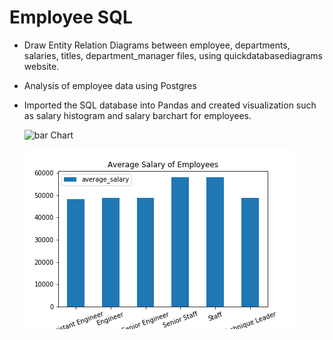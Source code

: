 # Employee SQL
* Draw Entity Relation Diagrams between employee, departments, salaries, titles, department_manager files, using quickdatabasediagrams website.
* Analysis of employee data using Postgres
* Imported the SQL database into Pandas and created visualization such as salary histogram and salary barchart for employees.

  ![bar Chart](Images/salary_histogram.png)
  
  ![bar Chart](Images/salary_barchart.png)
